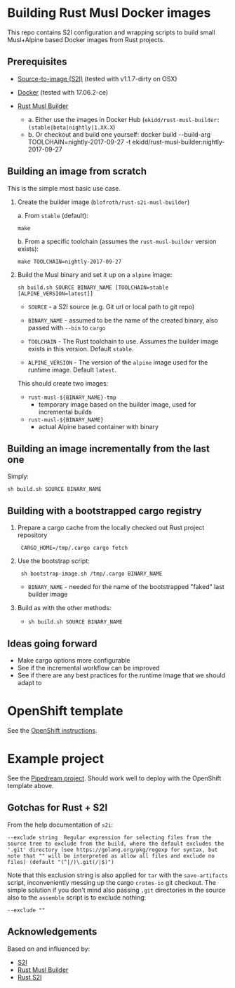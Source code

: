 
# Building Rust Musl Docker images

This repo contains S2I configuration and wrapping scripts to build small
Musl+Alpine based Docker images from Rust projects.

## Prerequisites

 * [Source-to-image (S2I)](https://github.com/openshift/source-to-image) (tested with v1.1.7-dirty on OSX)
 * [Docker](https://www.docker.com/community-edition#/download) (tested with 17.06.2-ce)
 * [Rust Musl Builder](https://github.com/emk/rust-musl-builder)
    
    * a. Either use the images in Docker Hub (`ekidd/rust-musl-builder:(stable|beta|nightly|1.XX.X`)
    * b. Or checkout and build one yourself:
        docker build --build-arg TOOLCHAIN=nightly-2017-09-27 -t ekidd/rust-musl-builder:nightly-2017-09-27

## Building an image from scratch
This is the simple most basic use case.

1. Create the builder image (`blofroth/rust-s2i-musl-builder`)

    a. From `stable` (default):
    
       make

    b. From a specific toolchain (assumes the `rust-musl-builder` version exists):

       make TOOLCHAIN=nightly-2017-09-27

2. Build the Musl binary and set it up on a `alpine` image:

       sh build.sh SOURCE BINARY_NAME [TOOLCHAIN=stable [ALPINE_VERSION=latest]]

    * `SOURCE` - a S2I source (e.g. Git url or local path to git repo)

    * `BINARY_NAME` - assumed to be the name of the created binary, also passed with 
        `--bin` to `cargo`

    * `TOOLCHAIN` - The Rust toolchain to use. Assumes the builder image exists in this version. Default `stable`.

    * `ALPINE_VERSION` - The version of the `alpine` image used for the runtime image. Default `latest`.

    This should create two images:

    * `rust-musl-${BINARY_NAME}-tmp`
        * temporary image based on the builder image, used for incremental builds
    * `rust-musl-${BINARY_NAME}`
        * actual Alpine based container with binary

## Building an image incrementally from the last one
Simply:

    sh build.sh SOURCE BINARY_NAME

## Building with a bootstrapped cargo registry

1. Prepare a cargo cache from the locally checked out Rust project repository

        CARGO_HOME=/tmp/.cargo cargo fetch

2. Use the bootstrap script:

        sh bootstrap-image.sh /tmp/.cargo BINARY_NAME

    * `BINARY_NAME` - needed for the name of the bootstrapped "faked" last builder image

3. Build as with the other methods:

    * `sh build.sh SOURCE BINARY_NAME`

## Ideas going forward

 * Make cargo options more configurable
 * See if the incremental workflow can be improved
 * See if there are any best practices for the runtime image that we should adapt to

# OpenShift template

See the [OpenShift instructions](openshift.md). 

# Example project

See the [Pipedream project](https://github.com/blofroth/pipedream). Should work well to deploy 
with the OpenShift template above. 

## Gotchas for Rust + S2I
From the help documentation of `s2i`:

    --exclude string  Regular expression for selecting files from the source tree to exclude from the build, where the default excludes the '.git' directory (see https://golang.org/pkg/regexp for syntax, but note that "" will be interpreted as allow all files and exclude no files) (default "(^|/)\.git(/|$)")

Note that this exclusion string is also applied for `tar` with the `save-artifacts` script, inconveniently messing up the cargo `crates-io` git checkout. The simple solution if you don't
mind also passing `.git` directories in the source also to the `assemble` script is to exclude nothing:

    --exclude ""

## Acknowledgements
Based on and influenced by:
* [S2I](https://github.com/openshift/source-to-image)
* [Rust Musl Builder](https://github.com/emk/rust-musl-builder)
* [Rust S2I](https://github.com/lawliet89/rust-s2i)